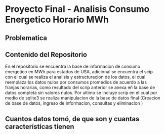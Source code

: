 # Proyecto Final - Analisis Consumo Energetico Horario MWh
## Problematica

## Contenido del Repositorio
En el repositorio se encuentra la base de informacion de consumo energetico en MWh para estados de USA, adicional se encuentra el scip con el cual se realiza el analisis y estructuracion de los datos, el cual reemplaza los datos nulos por consumos promedios de acuerdo a las franjas horarias, como resultado del scrip anterior se anexa eñ la base de datos completa sin valores nulos.
Por ultimo se incluye scrip en el cual por medio de sqlite3 se realiza manipulacion de la base de datos final (Creacion de base de datos, ingreso de informacion, consultas y eliminacion )

## Cuantos datos tomó, de que son y cuantas características tienen

